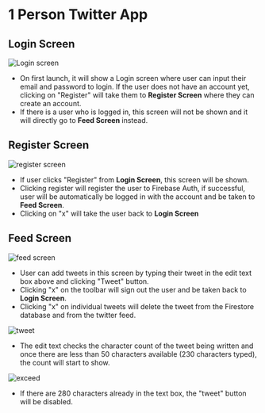 # **1 Person Twitter App**

## **Login Screen**

![Login screen](https://user-images.githubusercontent.com/37413949/113508211-4a039280-9581-11eb-848d-098c302a188b.PNG)

- On first launch, it will show a Login screen where user can input their email and password to login. If the user does not have an account yet, clicking on "Register" will take them to **Register Screen** where they can create an account.
- If there is a user who is logged in, this screen will not be shown and it will directly go to **Feed Screen** instead.

## **Register Screen**

![register screen](https://user-images.githubusercontent.com/37413949/113508213-4a9c2900-9581-11eb-8deb-3311e325ed75.PNG)

- If user clicks "Register" from **Login Screen**, this screen will be shown. 
- Clicking register will register the user to Firebase Auth, if successful, user will be automatically be logged in with the account and be taken to **Feed Screen**.
- Clicking on "x" will take the user back to **Login Screen**

## **Feed Screen**

![feed screen](https://user-images.githubusercontent.com/37413949/113508210-496afc00-9581-11eb-9ef8-8e7d14119347.PNG)

- User can add tweets in this screen by typing their tweet in the edit text box above and clicking "Tweet" button.
- Clicking "x" on the toolbar will sign out the user and be taken back to **Login Screen**.
- Clicking "x" on individual tweets will delete the tweet from the Firestore database and from the twitter feed.

![tweet](https://user-images.githubusercontent.com/37413949/113508393-59cfa680-9582-11eb-950b-bcd3482217f0.PNG)

- The edit text checks the character count of the tweet being written and once there are less than 50 characters available (230 characters typed), the count will start to show.

![exceed](https://user-images.githubusercontent.com/37413949/113508540-2b9e9680-9583-11eb-8a4c-54b89b4e4b36.PNG)

- If there are 280 characters already in the text box, the "tweet" button will be disabled.
